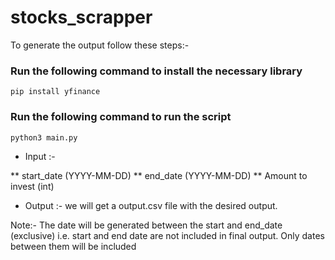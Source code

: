 # stocks_scrapper

To generate the output follow these steps:-

### Run the following command to install the necessary library

`pip install yfinance`

### Run the following command to run the script

`python3 main.py`


* Input :- 

**    start_date (YYYY-MM-DD)
**    end_date (YYYY-MM-DD)
**    Amount to invest (int)


* Output :- we will get a output.csv file with the desired output. 

Note:-  The date will be generated between the start and end_date (exclusive) i.e. start and end date are not included in final output. Only dates between them will be included